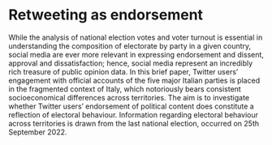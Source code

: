 # Retweeting as endorsement

While the analysis of national election votes and voter turnout is essential in understanding the composition of electorate by party in a given country, social media are ever more relevant in expressing endorsement and dissent, approval and dissatisfaction; hence, social media represent an incredibly rich treasure of public opinion data.
In this brief paper, Twitter users’ engagement with official accounts of the five major Italian parties is placed in the fragmented context of Italy, which notoriously bears consistent socioeconomical differences across territories. The aim is to investigate whether Twitter users’ endorsement of political content does constitute a reflection of electoral behaviour. Information regarding electoral behaviour across territories is drawn from the last national election, occurred on 25th September 2022.
